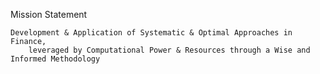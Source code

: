 
Mission Statement


    Development & Application of Systematic & Optimal Approaches in Finance, 
        leveraged by Computational Power & Resources through a Wise and Informed Methodology

<!-- check here! https://www.spacex.com/mission/ -->

